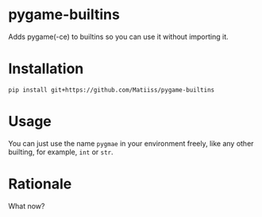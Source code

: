 # pygame-builtins
Adds pygame(-ce) to builtins so you can use it without importing it.

# Installation
```
pip install git+https://github.com/Matiiss/pygame-builtins
```

# Usage
You can just use the name `pygmae` in your environment freely, like any other builting, for example, `int` or `str`.

# Rationale
What now?
